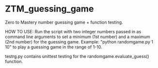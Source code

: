 # ZTM_guessing_game
Zero to Mastery number guessing game + function testing.

HOW TO USE:
Run the script with two integer numbers passed in as command line arguments to set
a minimum (1st number) and a maximum (2nd number) for the guessing game.
Example: "python randomgame.py 1 10" to play a guessing game in the range of 1-10.


testrg.py contains unittest testing for the randomgame.evaluate_guess() function.
